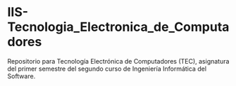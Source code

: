 # IIS-Tecnologia_Electronica_de_Computadores
Repositorio para Tecnología Electrónica de Computadores (TEC), asignatura del primer semestre del segundo curso de Ingeniería Informática del Software. 
